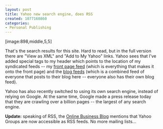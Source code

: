 ```yaml
--- 
layout: post
title: Yahoo new search engine, does RSS
created: 1077160860
categories: 
- Personal Publishing
---
```

[image:898,middle,5,5]

<p>That's the search results for this site. Hard to read, but in the full version there are "View as XML" and "Add to My Yahoo" links. Yahoo sees that I've added special tags to my header which points to the location of my syndicated feeds -- my <a href="http://www.bmannconslting.com/node/feed">front page feed</a> (which is everything that makes it onto the front page) and the <a href="http://www.bmannconsulting.com/blog/feed" title="B. Mann Consulting Blog Feeds">blog feeds</a> (which is a combined feed of everyone that posts to their blog here -- everyone also has their own blog feed).</p>

<p>Yahoo has also recently switched to using its own search engine, instead of relying on Google. At the same time, Google made a press release today that they are crawling over a billion pages -- the largest of any search engine.</p>

<p><strong>Update:</strong> speaking of RSS, the <a href="http://www.onlinebusinessnetworks.com/blog/2004/2/19/yahoo-and-rss-and-yahoo-groups">Online Business Blog</a> mentions that Yahoo Groups are now accessible as RSS feeds. No more mailing lists…</p>
